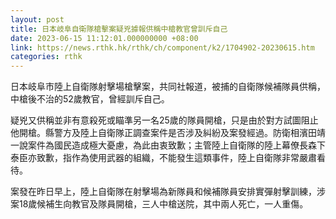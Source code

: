 ```yaml
---
layout: post
title: 日本岐阜自衛隊槍擊案疑兇據報供稱中槍教官曾訓斥自己
date: 2023-06-15 11:12:01.000000000 +08:00
link: https://news.rthk.hk/rthk/ch/component/k2/1704902-20230615.htm
categories: rthk
---
```


日本岐阜市陸上自衛隊射擊場槍擊案，共同社報道，被捕的自衛隊候補隊員供稱，中槍後不治的52歲教官，曾經訓斥自己。

疑兇又供稱並非有意殺死或瞄準另一名25歲的隊員開槍，只是由於對方試圖阻止他開槍。縣警方及陸上自衛隊正調查案件是否涉及糾紛及案發經過。防衛相濱田靖一說案件為國民造成極大憂慮，為此由衷致歉；主管陸上自衛隊的陸上幕僚長森下泰臣亦致歉，指作為使用武器的組織，不能發生這類事件，陸上自衛隊非常嚴肅看待。

案發在昨日早上，陸上自衛隊在射擊場為新隊員和候補隊員安排實彈射擊訓練，涉案18歲候補生向教官及隊員開槍，三人中槍送院，其中兩人死亡，一人重傷。
